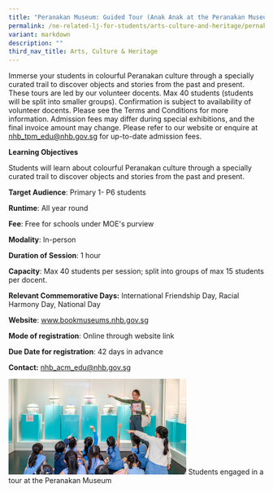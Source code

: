 ```yaml
---
title: "Peranakan Museum: Guided Tour (Anak Anak at the Peranakan Museum)"
permalink: /ne-related-lj-for-students/arts-culture-and-heritage/pernakan-museum-anak-anak/
variant: markdown
description: ""
third_nav_title: Arts, Culture & Heritage
---
```

Immerse your students in colourful Peranakan culture through a specially curated trail to discover objects and stories from the past and present. These tours are led by our volunteer docents.
Max 40 students (students will be split into smaller groups). Confirmation is subject to availability of volunteer docents. Please see the Terms and Conditions for more information. Admission fees may differ during special exhibitions, and the final invoice amount may change. Please refer to our website or enquire at nhb_tpm_edu@nhb.gov.sg for up-to-date admission fees.

**Learning Objectives**

Students will learn about colourful Peranakan culture through a specially curated trail to discover objects and stories from the past and present.

**Target Audience**: Primary 1- P6 students
	
**Runtime**: All year round	
	
**Fee**: Free for schools under MOE's purview 
	
**Modality**: In-person
	
**Duration of Session**: 	1 hour
	
**Capacity**: Max 40 students per session; split into groups of max 15 students per docent.
	
**Relevant Commemorative Days:** International Friendship Day, Racial Harmony Day, National Day	
	
**Website**:	www.bookmuseums.nhb.gov.sg
	
**Mode of registration**: Online through website link
	
**Due Date for registration**: 42 days in advance
	
**Contact:** 	nhb_acm_edu@nhb.gov.sg

![](/images/Guided_tour__Anak_Anak_at_the_Peranakan_Museum.png)
Students engaged in a tour at the Peranakan Museum